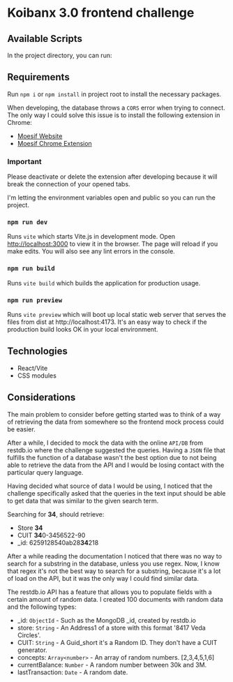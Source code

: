 # Koibanx 3.0 frontend challenge

## Available Scripts

In the project directory, you can run:

## Requirements

Run `npm i` or `npm install` in project root to install the necessary packages.

When developing, the database throws a `CORS` error when trying to connect.
The only way I could solve this issue is to install the following extension in Chrome:

- [Moesif Website](https://www.moesif.com/)
- [Moesif Chrome Extension](https://chrome.google.com/webstore/detail/moesif-origin-cors-change/digfbfaphojjndkpccljibejjbppifbc?hl=en-US)

### Important

Please deactivate or delete the extension after developing because it
will break the connection of your opened tabs.

I'm letting the environment variables open and public so you can run the project.

### `npm run dev`

Runs `vite` which starts Vite.js in development mode.
Open [http://localhost:3000](http://localhost:3000) to view it in the browser.
The page will reload if you make edits.
You will also see any lint errors in the console.

### `npm run build`

Runs `vite build` which builds the application for production usage.

### `npm run preview`

Runs `vite preview` which will boot up local static web server that serves
the files from dist at http://localhost:4173. It's an easy way to check if the production
build looks OK in your local environment.

## Technologies

- React/Vite
- CSS modules

## Considerations

The main problem to consider before getting started was to think of a way of retrieving the data
from somewhere so the frontend mock process could be easier.

After a while, I decided to mock the data with the online `API/DB` from restdb.io where the challenge
suggested the queries.
Having a `JSON` file that fulfills the function of a database wasn't the best option due to not being
able to retrieve the data from the API and I would be losing contact with the particular query language.

Having decided what source of data I would be using, I noticed that the challenge specifically asked
that the queries in the text input should be able to get data that was similar to the given search term.

Searching for **34**, should retrieve:

- Store **34**
- CUIT **34**0-3456522-90
- \_id: 6259128540ab28**34**218

After a while reading the documentation I noticed that there was no
way to search for a substring in the database, unless you use regex.
Now, I know that regex it's not the best way to search for a substring, because it's a lot of load on the API, but it was the only way I could find similar data.

The restdb.io API has a feature that allows you to populate fields
with a certain amount of random data. I created 100 documents with random data and the following types:

- \_id: `ObjectId` - Such as the MongoDB \_id, created by restdb.io
- store: `String` - An Address1 of a store with this format '8417 Veda Circles'.
- CUIT: `String` - A Guid_short it's a Random ID. They don't have a CUIT generator.
- concepts: `Array<number>` - An array of random numbers. [2,3,4,5,1,6]
- currentBalance: `Number` - A random number between 30k and 3M.
- lastTransaction: `Date` - A random date.
